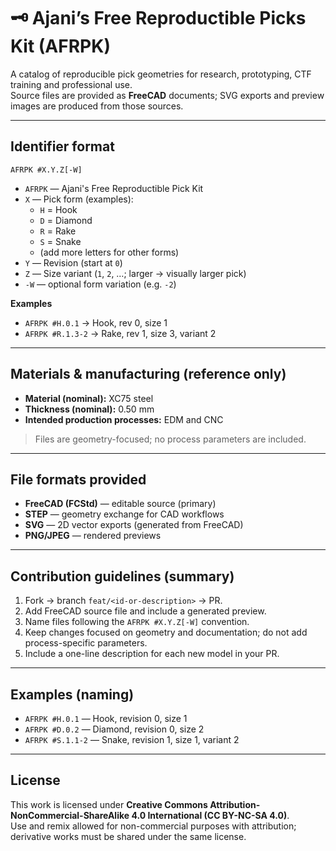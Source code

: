 # 🗝️ Ajani’s Free Reproductible Picks Kit (AFRPK)

A catalog of reproducible pick geometries for research, prototyping, CTF training and professional use.  
Source files are provided as **FreeCAD** documents; SVG exports and preview images are produced from those sources.

---

## Identifier format

```
AFRPK #X.Y.Z[-W]
```

- `AFRPK` — Ajani's Free Reproductible Pick Kit  
- `X` — Pick form (examples):  
  - `H` = Hook  
  - `D` = Diamond  
  - `R` = Rake  
  - `S` = Snake  
  - (add more letters for other forms)  
- `Y` — Revision (start at `0`)  
- `Z` — Size variant (`1`, `2`, …; larger → visually larger pick)  
- `-W` — optional form variation (e.g. `-2`)

**Examples**
- `AFRPK #H.0.1` → Hook, rev 0, size 1  
- `AFRPK #R.1.3-2` → Rake, rev 1, size 3, variant 2

---

## Materials & manufacturing (reference only)

- **Material (nominal):** XC75 steel  
- **Thickness (nominal):** 0.50 mm  
- **Intended production processes:** EDM and CNC  

> Files are geometry-focused; no process parameters are included.

---

## File formats provided

- **FreeCAD (FCStd)** — editable source (primary)  
- **STEP** — geometry exchange for CAD workflows  
- **SVG** — 2D vector exports (generated from FreeCAD)  
- **PNG/JPEG** — rendered previews

---

## Contribution guidelines (summary)

1. Fork → branch `feat/<id-or-description>` → PR.  
2. Add FreeCAD source file and include a generated preview.  
3. Name files following the `AFRPK #X.Y.Z[-W]` convention.  
4. Keep changes focused on geometry and documentation; do not add process-specific parameters.  
5. Include a one-line description for each new model in your PR.

---

## Examples (naming)

- `AFRPK #H.0.1` — Hook, revision 0, size 1  
- `AFRPK #D.0.2` — Diamond, revision 0, size 2  
- `AFRPK #S.1.1-2` — Snake, revision 1, size 1, variant 2

---

## License

This work is licensed under **Creative Commons Attribution-NonCommercial-ShareAlike 4.0 International (CC BY-NC-SA 4.0)**.  
Use and remix allowed for non-commercial purposes with attribution; derivative works must be shared under the same license.

